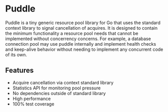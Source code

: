# Puddle

Puddle is a tiny generic resource pool library for Go that uses the standard context library to signal cancellation of acquires. It is designed to contain the minimum functionality a resource pool needs that cannot be implemented without concerrency concerns. For example, a database connection pool may use puddle internally and implement health checks and keep-alive behavior without needing to implement any concurrent code of its own.

## Features

* Acquire cancellation via context standard library
* Statistics API for monitoring pool pressure
* No dependencies outside of standard library
* High performance
* 100% test coverage

